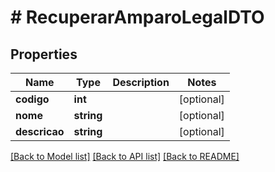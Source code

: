 # # RecuperarAmparoLegalDTO

## Properties

Name | Type | Description | Notes
------------ | ------------- | ------------- | -------------
**codigo** | **int** |  | [optional]
**nome** | **string** |  | [optional]
**descricao** | **string** |  | [optional]

[[Back to Model list]](../../README.md#models) [[Back to API list]](../../README.md#endpoints) [[Back to README]](../../README.md)
